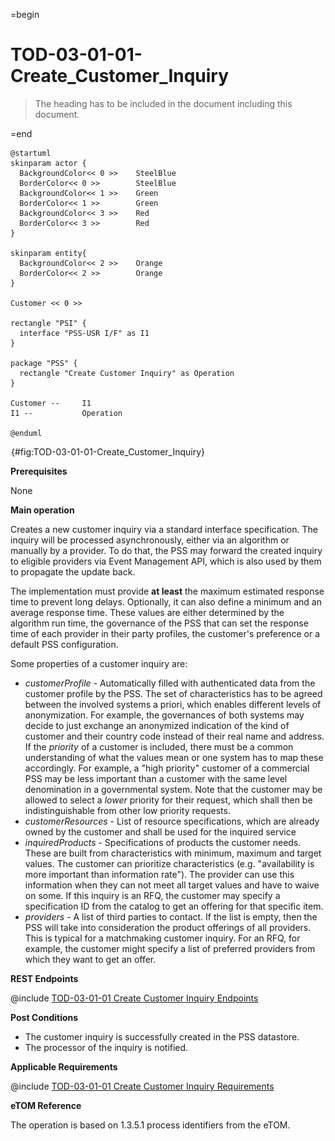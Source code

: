 =begin

# TOD-03-01-01-Create_Customer_Inquiry

> The heading has to be included in the document including this document.

=end

```plantuml
@startuml
skinparam actor {
  BackgroundColor<< 0 >> 	SteelBlue
  BorderColor<< 0 >> 		SteelBlue
  BackgroundColor<< 1 >> 	Green
  BorderColor<< 1 >> 		Green
  BackgroundColor<< 3 >> 	Red
  BorderColor<< 3 >> 		Red
}

skinparam entity{
  BackgroundColor<< 2 >> 	Orange
  BorderColor<< 2 >> 		Orange
}

Customer << 0 >> 

rectangle "PSI" {
  interface "PSS-USR I/F" as I1
}

package "PSS" {
  rectangle "Create Customer Inquiry" as Operation
}

Customer --	    I1
I1 --           Operation

@enduml

```

![TOD-03-01-01: Create Customer Inquiry](../../common/pixel.png){#fig:TOD-03-01-01-Create_Customer_Inquiry}

**Prerequisites**

None

**Main operation**

Creates a new customer inquiry via a standard interface specification.
The inquiry will be processed asynchronously, either via an algorithm or manually by a provider.
To do that, the PSS may forward the created inquiry to eligible providers via Event Management API, which is also used by them to propagate the update back.

The implementation must provide **at least** the maximum estimated response time to prevent long delays.
Optionally, it can also define a minimum and an average response time.
These values are either determined by the algorithm run time, the governance of the PSS that can set the response time of each provider in their party profiles, the customer's preference or a default PSS configuration.

Some properties of a customer inquiry are:

* *customerProfile* - Automatically filled with authenticated data from the customer profile by the PSS.
                      The set of characteristics has to be agreed between the involved systems a priori, which enables different levels of anonymization.
                      For example, the governances of both systems may decide to just exchange an anonymized indication of the kind of customer and their country code instead of their real name and address.
                      If the *priority* of a customer is included, there must be a common understanding of what the values mean or one system has to map these accordingly.
                      For example, a "high priority" customer of a commercial PSS may be less important than a customer with the same level denomination in a governmental system.
                      Note that the customer may be allowed to select a *lower* priority for their request, which shall then be indistinguishable from other low priority requests.
* *customerResources* - List of resource specifications, which are already owned by the customer and shall be used for the inquired service
* *inquiredProducts* - Specifications of products the customer needs.
                       These are built from characteristics with minimum, maximum and target values.
                       The customer can prioritize characteristics (e.g. "availability is more important than information rate").
                       The provider can use this information when they can not meet all target values and have to waive on some.
                       If this inquiry is an RFQ, the customer may specify a specification ID from the catalog to get an offering for that specific item.
* *providers* - A list of third parties to contact. If the list is empty, then the PSS will take into consideration the product offerings of all providers. This is typical for a matchmaking customer inquiry. For an RFQ, for example, the customer might specify a list of preferred providers from which they want to get an offer.

**REST Endpoints**

@include [TOD-03-01-01 Create Customer Inquiry Endpoints](endpoints/TOD-03-01-01-Create_Customer_Inquiry-endpoints.md)

**Post Conditions**

* The customer inquiry is successfully created in the PSS datastore.
* The processor of the inquiry is notified.

**Applicable Requirements**

@include [TOD-03-01-01 Create Customer Inquiry Requirements](requirements/TOD-03-01-01-Create_Customer_Inquiry-requirements.md)

**eTOM Reference**

The operation is based on 1.3.5.1 process identifiers from the eTOM.

